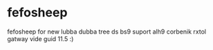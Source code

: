 # fefosheep
fefosheep for new lubba dubba tree ds bs9 suport alh9 corbenik rxtol gatway vide guid 11.5 :)
